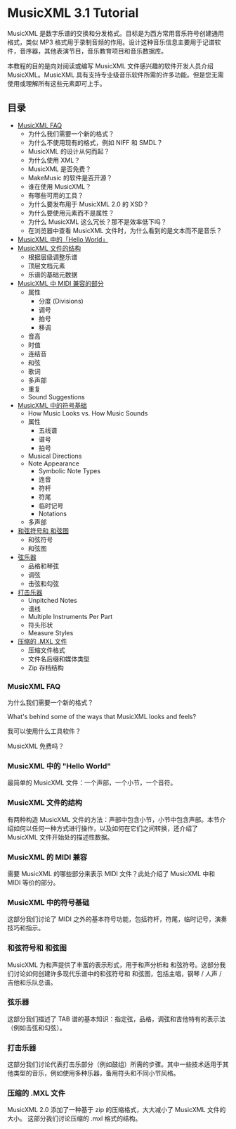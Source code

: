 # MusicXML 3.1 Tutorial

MusicXML 是数字乐谱的交换和分发格式。目标是为西方常用音乐符号创建通用格式，类似 MP3 格式用于录制音频的作用。设计这种音乐信息主要用于记谱软件，音序器，其他表演节目，音乐教育项目和音乐数据库。

本教程的目的是向对阅读或编写 MusicXML 文件感兴趣的软件开发人员介绍 MusicXML。MusicXML 具有支持专业级音乐软件所需的许多功能。但是您无需使用或理解所有这些元素即可上手。

## 目录

- [MusicXML FAQ](chapters/MusicXML-FAQ.md)
  - 为什么我们需要一个新的格式？
  - 为什么不使用现有的格式，例如 NIFF 和 SMDL？
  - MusicXML 的设计从何而起？
  - 为什么使用 XML？
  - MusicXML 是否免费？
  - MakeMusic 的软件是否开源？
  - 谁在使用 MusicXML？
  - 有哪些可用的工具？
  - 为什么要发布用于 MusicXML 2.0 的 XSD？
  - 为什么要使用元素而不是属性？
  - 为什么 MusicXML 这么冗长？那不是效率低下吗？
  - 在浏览器中查看 MusicXML 文件时，为什么看到的是文本而不是音乐？
- [MusicXML 中的「Hello World」](chapters/Hello-World-in-MusicXML.md)
- [MusicXML 文件的结构](chapters/The-Structure-of-MusicXML-Files.md)
  - 根据层级调整乐谱
  - 顶层文档元素
  - 乐谱的基础元数据
- [MusicXML 中 MIDI 兼容的部分](chapters/The-MIDI-Compatible-Part-of-MusicXML.md)
  - 属性
    - 分度 (Divisions)
    - 调号
    - 拍号
    - 移调
  - 音高
  - 时值
  - 连结音
  - 和弦
  - 歌词
  - 多声部
  - 重复
  - Sound Suggestions
- [MusicXML 中的符号基础](chapters/Notation-Basics-in-MusicXML.md)
  - How Music Looks vs. How Music Sounds
  - 属性
    - 五线谱
    - 谱号
    - 拍号
  - Musical Directions
  - Note Appearance
    - Symbolic Note Types
    - 连音
    - 符杆
    - 符尾
    - 临时记号
    - Notations
  - 多声部
- [和弦符号和 和弦图](chapters/Chord-Symbols-and-Diagrams.md)
  - 和弦符号
  - 和弦图
- [弦乐器](chapters\Tablature-in-MusicXML.md)
  - 品格和琴弦
  - 调弦
  - 击弦和勾弦
- [打击乐器](chapters/Percussion-in-MusicXML.md)
  - Unpitched Notes
  - 谱线
  - Multiple Instruments Per Part
  - 符头形状
  - Measure Styles
- [压缩的 .MXL 文件](chapters/Compressed-MXL-Files.md)
  - 压缩文件格式
  - 文件名后缀和媒体类型
  - Zip 存档结构

### MusicXML FAQ

为什么我们需要一个新的格式？

What's behind some of the ways that MusicXML looks and feels?

我可以使用什么工具软件？

MusicXML 免费吗？

### MusicXML 中的 "Hello World"

最简单的 MusicXML 文件：一个声部，一个小节，一个音符。

### MusicXML 文件的结构

有两种构造 MusicXML 文件的方法：声部中包含小节，小节中包含声部。本节介绍如何以任何一种方式进行操作，以及如何在它们之间转换，还介绍了 MusicXML 文件开始处的描述性数据。

### MusicXML 的 MIDI 兼容

需要 MusicXML 的哪些部分来表示 MIDI 文件？此处介绍了 MusicXML 中和 MIDI 等价的部分。

### MusicXML 中的符号基础

这部分我们讨论了 MIDI 之外的基本符号功能，包括符杆，符尾，临时记号，演奏技巧和指示。

### 和弦符号和 和弦图

MusicXML 为和声提供了丰富的表示形式，用于和声分析和 和弦符号。这部分我们讨论如何创建许多现代乐谱中的和弦符号和 和弦图，包括主唱，钢琴 / 人声 / 吉他和乐队总谱。

### 弦乐器

这部分我们描述了 TAB 谱的基本知识：指定弦，品格，调弦和吉他特有的表示法（例如击弦和勾弦）。

### 打击乐器

这部分我们讨论代表打击乐部分（例如鼓组）所需的步骤。其中一些技术适用于其他类型的音乐，例如使用多种乐器，备用符头和不同小节风格。

### 压缩的 .MXL 文件

MusicXML 2.0 添加了一种基于 zip 的压缩格式，大大减小了 MusicXML 文件的大小。
这部分我们讨论压缩的 .mxl 格式的结构。
